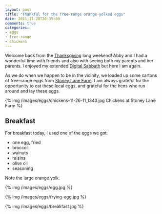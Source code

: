 ```yaml
---
layout: post
title: "Thankful for the free-range orange-yolked eggs"
date: 2011-11-28T20:35:00
comments: true
categories:
- eggs
- free-range
- chickens
---
```

Welcome back from the [Thanksgiving](/blog/2011/11/24/happy-thanksgiving-and-a-call-to-action/) long weekend! Abby and I had a wonderful time with friends and also with seeing both my parents and her parents. I enjoyed my extended [Digital Sabbath](/blog/2011/11/12/starting-a-mini-digital-sabbath/) but here I am again.

As we do when we happen to be in the vicinity, we loaded up some cartons of free-range eggs from [Stoney Lane Farm](http://pine-richland.patch.com/articles/stoney-lane-farm-a-little-bit-country-in-suburbia). I am always grateful for the opportunity to eat these local eggs, and grateful for the hens who run around and lay these eggs.

{% img /images/eggs/chickens-11-26-11_1343.jpg Chickens at Stoney Lane Farm %}

<!--more-->

## Breakfast

For breakfast today, I used one of the eggs we got:

- one egg, fried
- broccoli
- walnuts
- raisins
- olive oil
- seasoning

Note the large orange yolk.

{% img /images/eggs/egg.jpg %}

{% img /images/eggs/frying-egg.jpg %}

{% img /images/eggs/breakfast.jpg %}

